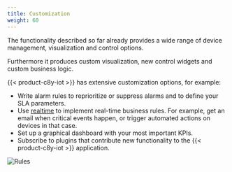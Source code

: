 ```yaml
---
title: Customization
weight: 60
---
```


The functionality described so far already provides a wide range of device management, visualization and control options.

Furthermore it produces custom visualization, new control widgets and custom business logic.

{{< product-c8y-iot >}} has extensive customization options, for example:

* Write alarm rules to reprioritize or suppress alarms and to define your SLA parameters.
* Use [realtime](/concepts/realtime) to implement real-time business rules. For example, get an email when critical events happen, or trigger automated actions on devices in that case.
* Set up a graphical dashboard with your most important KPIs.
* Subscribe to plugins that contribute new functionality to the {{< product-c8y-iot >}} application.

![Rules](/images/users-guide/Administration/admin-event-processing.png)
